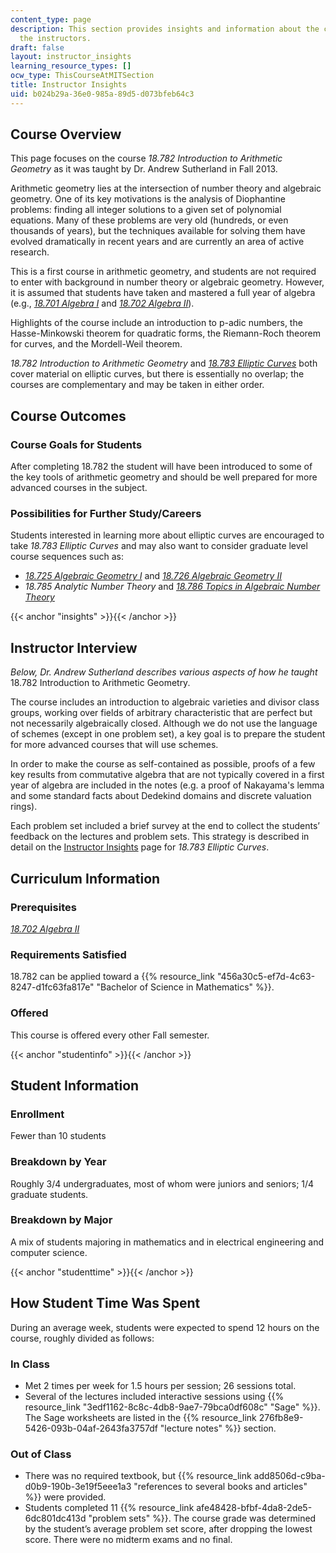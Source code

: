 ```yaml
---
content_type: page
description: This section provides insights and information about the course from
  the instructors.
draft: false
layout: instructor_insights
learning_resource_types: []
ocw_type: ThisCourseAtMITSection
title: Instructor Insights
uid: b024b29a-36e0-985a-89d5-d073bfeb64c3
---
```

## Course Overview

This page focuses on the course _18.782 Introduction to Arithmetic Geometry_ as it was taught by Dr. Andrew Sutherland in Fall 2013.

Arithmetic geometry lies at the intersection of number theory and algebraic geometry. One of its key motivations is the analysis of Diophantine problems: finding all integer solutions to a given set of polynomial equations. Many of these problems are very old (hundreds, or even thousands of years), but the techniques available for solving them have evolved dramatically in recent years and are currently an area of active research.

This is a first course in arithmetic geometry, and students are not required to enter with background in number theory or algebraic geometry. However, it is assumed that students have taken and mastered a full year of algebra (e.g., [_18.701 Algebra I_](/courses/18-701-algebra-i-fall-2010) and [_18.702 Algebra II_](/courses/18-702-algebra-ii-spring-2011)).

Highlights of the course include an introduction to p-adic numbers, the Hasse-Minkowski theorem for quadratic forms, the Riemann-Roch theorem for curves, and the Mordell-Weil theorem.

_18.782 Introduction to Arithmetic Geometry_ and [_18.783 Elliptic Curves_](/courses/18-783-elliptic-curves-spring-2021) both cover material on elliptic curves, but there is essentially no overlap; the courses are complementary and may be taken in either order.

## Course Outcomes

### Course Goals for Students

After completing 18.782 the student will have been introduced to some of the key tools of arithmetic geometry and should be well prepared for more advanced courses in the subject.

### Possibilities for Further Study/Careers

Students interested in learning more about elliptic curves are encouraged to take _18.783 Elliptic Curves_ and may also want to consider graduate level course sequences such as:

- [_18.725 Algebraic Geometry I_](/courses/18-725-algebraic-geometry-fall-2003) and [_18.726 Algebraic Geometry II_](/courses/18-726-algebraic-geometry-spring-2009)
- _18.785 Analytic Number Theory_ and [_18.786 Topics in Algebraic Number Theory_](/courses/18-786-topics-in-algebraic-number-theory-spring-2010)

{{< anchor "insights" >}}{{< /anchor >}}

## Instructor Interview

_Below, Dr. Andrew Sutherland describes various aspects of how he taught_ 18.782 Introduction to Arithmetic Geometry.

The course includes an introduction to algebraic varieties and divisor class groups, working over fields of arbitrary characteristic that are perfect but not necessarily algebraically closed. Although we do not use the language of schemes (except in one problem set), a key goal is to prepare the student for more advanced courses that will use schemes.

In order to make the course as self-contained as possible, proofs of a few key results from commutative algebra that are not typically covered in a first year of algebra are included in the notes (e.g. a proof of Nakayama's lemma and some standard facts about Dedekind domains and discrete valuation rings).

Each problem set included a brief survey at the end to collect the students’ feedback on the lectures and problem sets. This strategy is described in detail on the [Instructor Insights](/courses/18-783-elliptic-curves-spring-2021/pages/instructor-insights) page for _18.783 Elliptic Curves_.

## Curriculum Information

### Prerequisites

[_18.702 Algebra II_](/courses/18-702-algebra-ii-spring-2011)

### Requirements Satisfied

18.782 can be applied toward a {{% resource_link "456a30c5-ef7d-4c63-8247-d1fc63fa817e" "Bachelor of Science in Mathematics" %}}.

### Offered

This course is offered every other Fall semester.

{{< anchor "studentinfo" >}}{{< /anchor >}}

## Student Information

### Enrollment

Fewer than 10 students

### Breakdown by Year

Roughly 3/4 undergraduates, most of whom were juniors and seniors; 1/4 graduate students.

### Breakdown by Major

A mix of students majoring in mathematics and in electrical engineering and computer science.

{{< anchor "studenttime" >}}{{< /anchor >}}

## How Student Time Was Spent

During an average week, students were expected to spend 12 hours on the course, roughly divided as follows:

### In Class

- Met 2 times per week for 1.5 hours per session; 26 sessions total.
- Several of the lectures included interactive sessions using {{% resource_link "3edf1162-8c8c-4db8-9ae7-79bca0df608c" "Sage" %}}. The Sage worksheets are listed in the {{% resource_link 276fb8e9-5426-093b-04af-2643fa3757df "lecture notes" %}} section.

### Out of Class

- There was no required textbook, but {{% resource_link add8506d-c9ba-d0b9-190b-3e19f5eee1a3 "references to several books and articles" %}} were provided.
- Students completed 11 {{% resource_link afe48428-bfbf-4da8-2de5-6dc801dc413d "problem sets" %}}. The course grade was determined by the student’s average problem set score, after dropping the lowest score. There were no midterm exams and no final.
